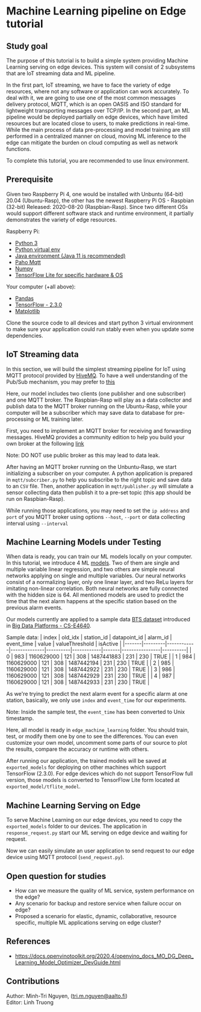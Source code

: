 # Machine Learning pipeline on Edge tutorial

## Study goal

The purpose of this tutorial is to build a simple system providing Machine Learning serving on edge devices. This system will consist of 2 subsystems that are IoT streaming data and ML pipeline.

In the first part, IoT streaming, we have to face the variety of edge resources, where not any software or application can work accurately. To deal with it, we are going to use one of the most common messages delivery protocol, MQTT, which is an open OASIS and ISO standard for lightweight transporting messages over TCP/IP. In the second part, an ML pipeline would be deployed partially on edge devices, which have limited resources but are located close to users, to make predictions in real-time. While the main process of data pre-processing and model training are still performed in a centralized manner on cloud, moving ML inference to the edge can mitigate the burden on cloud computing as well as network functions.

To complete this tutorial, you are recommended to use linux environment.

## Prerequisite

Given two Raspberry Pi 4, one would be installed with Unbuntu (64-bit) 20.04 (Ubuntu-Rasp), the other has the newest Raspberry Pi OS - Raspbian (32-bit) Released: 2020-08-20 (Raspbian-Rasp).
Since two different OSs would support different software stack and runtime environment, it partially demonstrates the variety of edge resources. 

Raspberry Pi:
* [Python 3](https://www.python.org/download/releases/3.0/)
* [Python virtual env](https://docs.python.org/3/library/venv.html)
* [Java environment (Java 11 is recommended)](https://www.java.com/en)
* [Paho Mqtt](https://pypi.org/project/paho-mqtt/)
* [Numpy](https://numpy.org/)
* [TensorFlow Lite for specific hardware & OS](https://www.tensorflow.org/lite/guide/python)

Your computer (+all above):
* [Pandas](https://pandas.pydata.org/)
* [TensorFlow - 2.3.0](https://www.tensorflow.org/)
* [Matplotlib](https://matplotlib.org/)

Clone the source code to all devices and start python 3 virtual environment to make sure your application could run stably even when you update some dependencies.

## IoT Streaming data

In this section, we will build the simplest streaming pipeline for IoT using MQTT protocol provided by [HiveMQ](https://www.hivemq.com/). To have a well understanding of the Pub/Sub mechanism, you may prefer to [this](https://youtu.be/jTeJxQFD8Ak)

Here, our model includes two clients (one publisher and one subscriber) and one MQTT broker. The Raspbian-Rasp will play as a data collector and publish data to the MQTT broker running on the Ubuntu-Rasp, while your computer will be a subscriber which may save data to database for pre-processing or ML training later.

First, you need to implement an MQTT broker for receiving and forwarding messages. HiveMQ provides a community edition to help you build your own broker at the following [link](https://github.com/hivemq/hivemq-community-edition)

Note: DO NOT use public broker as this may lead to data leak. 

After having an MQTT broker running on the Unbuntu-Rasp, we start initializing a subscriber on your computer. A python application is prepared in `mqtt/subcriber.py` to help you subscribe to the right topic and save data to an `CSV` file. Then, another application in `mqtt/publisher.py` will simulate a sensor collecting data then publish it to a pre-set topic (this app should be run on Raspbian-Rasp).

While running those applications, you may need to set the `ip address` and `port` of you MQTT broker using options `--host`, `--port` or data collecting interval using `--interval` 


## Machine Learning Models under Testing
When data is ready, you can train our ML models locally on your computer. In this tutorial, we introduce 4 ML [models](https://version.aalto.fi/gitlab/sys4bigml/cs-e4660/-/tree/master/tutorials%2Fedgemodelop%2Fedge_client%2Fedge_machine_learning). Two of them are single and multiple variable linear regression, and two others are simple neural networks applying on single and multiple variables. Our neural networks consist of a normalizing layer, only one linear layer, and two ReLu layers for imitating non-linear correlation. Both neural networks are fully connected with the hidden size is 64. All mentioned models are used to predict the time that the next alarm happens at the specific station based on the previous alarm events.

Our models currently are applied to a sample data [BTS dataset](https://version.aalto.fi/gitlab/bigdataplatforms/cs-e4640/-/tree/master/data%2Fbts) introduced in [Big Data Platforms - CS-E4640](https://version.aalto.fi/gitlab/bigdataplatforms/cs-e4640).

Sample data:
| index | old_idx | station_id | datapoint_id | alarm_id | event_time | value | valueThreshold | isActive |
|-------|---------|------------|--------------|----------|------------|-------|----------------|----------|
| 0     | 983     | 1160629000 | 121          | 308      | 1487441883 | 231   | 230            | TRUE     |
| 1     | 984     | 1160629000 | 121          | 308      | 1487442194 | 231   | 230            | TRUE     |
| 2     | 985     | 1160629000 | 121          | 308      | 1487442922 | 231   | 230            | TRUE     |
| 3     | 986     | 1160629000 | 121          | 308      | 1487442929 | 231   | 230            | TRUE     |
| 4     | 987     | 1160629000 | 121          | 308      | 1487442933 | 231   | 230            | TRUE     |

As we're trying to predict the next alarm event for a specific alarm at one station, basically, we only use `index` and `event_time` for our experiments.

Note: Inside the sample test, the `event_time` has been converted to Unix timestamp.

Here, all model is ready in `edge_machine_learning` folder. You should train, test, or modify them one by one to see the differences. You can even customize your own model, uncomment some parts of our source to plot the results, compare the accuracy or runtime with others.

After running our application, the trained models will be saved at `exported_models` for deploying on other machines which support TensorFlow (2.3.0). For edge devices which do not support TensorFlow full version, those models is converted to TensorFlow Lite form located at `exported_model/tflite_model`.

## Machine Learning Serving on Edge
To serve Machine Learning on our edge devices, you need to copy the `exported_models` folder to our devices. The application in `response_request.py` start our ML serving on edge device and waiting for request.

Now we can easily simulate an user application to send request to our edge device using MQTT protocol (`send_request.py`).

## Open question for studies
* How can we measure the quality of ML service, system performance on the edge?
* Any scenario for backup and restore service when failure occur on edge?
* Proposed a scenario for elastic, dynamic, collaborative, resource specific, multiple ML applications serving on edge cluster?

## References
* https://docs.openvinotoolkit.org/2020.4/openvino_docs_MO_DG_Deep_Learning_Model_Optimizer_DevGuide.html
## Contributions

Author:   Minh-Tri Nguyen, (tri.m.nguyen@aalto.fi)  
Editor:   Linh Truong
